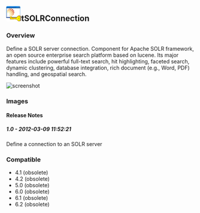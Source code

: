 ## <img src='./logo.jpg' width='40' height='40'>tSOLRConnection

### Overview
Define a SOLR server connection.
Component for Apache SOLR framework, an open source enterprise search platform based on lucene. Its major features include powerful full-text search, hit highlighting, faceted search, dynamic clustering, database integration, rich document (e.g., Word, PDF) handling, and geospatial search.


![screenshot](https://talendforge.org/exchange/tos/upload_tos/extension-496/screenshot.jpg)
### Images




#### Release Notes

##### 1.0 - 2012-03-09 11:52:21
Define a connection to an SOLR server
### Compatible
 -  4.1 (obsolete)
 -   4.2 (obsolete)
 -   5.0 (obsolete)
 -   6.0 (obsolete)
 -   6.1 (obsolete)
 -   6.2 (obsolete)